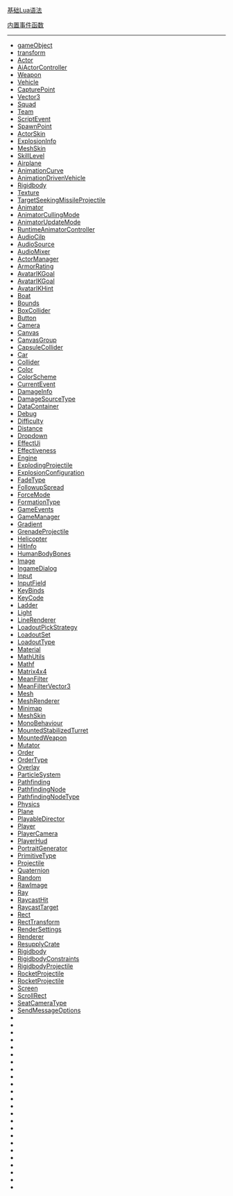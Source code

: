 [基础Lua语法](/Documents/Ravenscrpit/Basic/Syntax.md)

[内置事件函数](/Documents/Ravenscrpit/Basic/Functions.md)

------
- [gameObject](/Documents/Ravenscrpit/gameObject.md)
- [transform](/Documents/Ravenscrpit/transform.md)
- [Actor](/Documents/Ravenscrpit/Actor.md)
- [AiActorController](/Documents/Ravenscrpit/AiActorController.md)
- [Weapon](/Documents/Ravenscrpit/Weapon.md)
- [Vehicle](/Documents/Ravenscrpit/Vehicle.md)
- [CapturePoint](/Documents/Ravenscrpit/CapturePoint.md)
- [Vector3](/Documents/Ravenscrpit/Vector3.md)
- [Squad](/Documents/Ravenscrpit/Squad.md)
- [Team](/Documents/Ravenscrpit/Team.md)
- [ScriptEvent](/Documents/Ravenscrpit/ScriptEvent.md)
- [SpawnPoint](/Documents/Ravenscrpit/SpawnPoint.md)
- [ActorSkin](/Documents/Ravenscrpit/ActorSkin.md)
- [ExplosionInfo](/Documents/Ravenscrpit/ExplosionInfo.md)
- [MeshSkin](/Documents/Ravenscrpit/MeshSkin.md)
- [SkillLevel](/Documents/Ravenscrpit/SkillLevel.md)
- [Airplane](/Documents/Ravenscrpit/Airplane.md)
- [AnimationCurve](/Documents/Ravenscrpit/AnimationCurve.md)
- [AnimationDrivenVehicle](/Documents/Ravenscrpit/AnimationDrivenVehicle.md)
- [Rigidbody](/Documents/Ravenscrpit/Rigidbody.md)
- [Texture](/Documents/Ravenscrpit/Texture.md)
- [TargetSeekingMissileProjectile](/Documents/Ravenscrpit/TargetSeekingMissileProjectile.md)
- [Animator](/Documents/Ravenscrpit/Animator.md)
- [AnimatorCullingMode](/Documents/Ravenscrpit/AnimatorCullingMode.md)
- [AnimatorUpdateMode](/Documents/Ravenscrpit/AnimatorUpdateMode.md)
- [RuntimeAnimatorController](/Documents/Ravenscrpit/RuntimeAnimatorController.md)
- [AudioCilp](/Documents/Ravenscrpit/AudioCilp.md)
- [AudioSource](/Documents/Ravenscrpit/AudioSource.md)
- [AudioMixer](/Documents/Ravenscrpit/AudioMixer.md)
- [ActorManager](/Documents/Ravenscrpit/ActorManager.md)
- [ArmorRating](/Documents/Ravenscrpit/ArmorRating.md)
- [AvatarIKGoal](/Documents/Ravenscrpit/AvatarIKGoal.md)
- [AvatarIKGoal](/Documents/Ravenscrpit/AvatarIKGoal.md)
- [AvatarIKHint](/Documents/Ravenscrpit/AvatarIKHint.md)
- [Boat](/Documents/Ravenscrpit/Boat.md)
- [Bounds](/Documents/Ravenscrpit/Bounds.md)
- [BoxCollider](/Documents/Ravenscrpit/BoxCollider.md)
- [Button](/Documents/Ravenscrpit/Button.md)
- [Camera](/Documents/Ravenscrpit/Camera.md)
- [Canvas](/Documents/Ravenscrpit/Canvas.md)
- [CanvasGroup](/Documents/Ravenscrpit/CanvasGroup.md)
- [CapsuleCollider](/Documents/Ravenscrpit/CapsuleCollider.md)
- [Car](/Documents/Ravenscrpit/Car.md)
- [Collider](/Documents/Ravenscrpit/Collider.md)
- [Color](/Documents/Ravenscrpit/Color.md)
- [ColorScheme](/Documents/Ravenscrpit/ColorScheme.md)
- [CurrentEvent](/Documents/Ravenscrpit/CurrentEvent.md)
- [DamageInfo](/Documents/Ravenscrpit/DamageInfo.md)
- [DamageSourceType](/Documents/Ravenscrpit/DamageSourceType.md)
- [DataContainer](/Documents/Ravenscrpit/DataContainer.md)
- [Debug](/Documents/Ravenscrpit/Debug.md)
- [Difficulty](/Documents/Ravenscrpit/Difficulty.md)
- [Distance](/Documents/Ravenscrpit/Distance.md)
- [Dropdown](/Documents/Ravenscrpit/Dropdown.md)
- [EffectUi](/Documents/Ravenscrpit/EffectUi.md)
- [Effectiveness](/Documents/Ravenscrpit/Effectiveness.md)
- [Engine](/Documents/Ravenscrpit/Engine.md)
- [ExplodingProjectile](/Documents/Ravenscrpit/ExplodingProjectile.md)
- [ExplosionConfiguration](/Documents/Ravenscrpit/ExplosionConfiguration.md)
- [FadeType](/Documents/Ravenscrpit/FadeType.md)
- [FollowupSpread](/Documents/Ravenscrpit/FollowupSpread.md)
- [ForceMode](/Documents/Ravenscrpit/ForceMode.md)
- [FormationType](/Documents/Ravenscrpit/FormationType.md)
- [GameEvents](/Documents/Ravenscrpit/GameEvents.md)
- [GameManager](/Documents/Ravenscrpit/GameManager.md)
- [Gradient](/Documents/Ravenscrpit/Gradient.md)
- [GrenadeProjectile](/Documents/Ravenscrpit/GrenadeProjectile.md)
- [Helicopter](/Documents/Ravenscrpit/Helicopter.md)
- [HitInfo](/Documents/Ravenscrpit/HitInfo.md)
- [HumanBodyBones](/Documents/Ravenscrpit/HumanBodyBones.md)
- [Image](/Documents/Ravenscrpit/Image.md)
- [IngameDialog](/Documents/Ravenscrpit/IngameDialog.md)
- [Input](/Documents/Ravenscrpit/Input.md)
- [InputField](/Documents/Ravenscrpit/InputField.md)
- [KeyBinds](/Documents/Ravenscrpit/KeyBinds.md)
- [KeyCode](/Documents/Ravenscrpit/KeyCode.md)
- [Ladder](/Documents/Ravenscrpit/Ladder.md)
- [Light](/Documents/Ravenscrpit/Light.md)
- [LineRenderer](/Documents/Ravenscrpit/LineRenderer.md)
- [LoadoutPickStrategy](/Documents/Ravenscrpit/LoadoutPickStrategy.md)
- [LoadoutSet](/Documents/Ravenscrpit/LoadoutSet.md)
- [LoadoutType](/Documents/Ravenscrpit/LoadoutType.md)
- [Material](/Documents/Ravenscrpit/Material.md)
- [MathUtils](/Documents/Ravenscrpit/MathUtils.md)
- [Mathf](/Documents/Ravenscrpit/Mathf.md)
- [Matrix4x4](/Documents/Ravenscrpit/Matrix4x4.md)
- [MeanFilter](/Documents/Ravenscrpit/MeanFilter.md)
- [MeanFilterVector3](/Documents/Ravenscrpit/MeanFilterVector3.md)
- [Mesh](/Documents/Ravenscrpit/Mesh.md)
- [MeshRenderer](/Documents/Ravenscrpit/MeshRenderer.md)
- [Minimap](/Documents/Ravenscrpit/Minimap.md)
- [MeshSkin](/Documents/Ravenscrpit/MeshSkin.md)
- [MonoBehaviour](/Documents/Ravenscrpit/MonoBehaviour.md)
- [MountedStabilizedTurret](/Documents/Ravenscrpit/MountedStabilizedTurret.md)
- [MountedWeapon](/Documents/Ravenscrpit/MountedWeapon.md)
- [Mutator](/Documents/Ravenscrpit/Mutator.md)
- [Order](/Documents/Ravenscrpit/Order.md)
- [OrderType](/Documents/Ravenscrpit/OrderType.md)
- [Overlay](/Documents/Ravenscrpit/Overlay.md)
- [ParticleSystem](/Documents/Ravenscrpit/ParticleSystem.md)
- [Pathfinding](/Documents/Ravenscrpit/Pathfinding.md)
- [PathfindingNode](/Documents/Ravenscrpit/PathfindingNode.md)
- [PathfindingNodeType](/Documents/Ravenscrpit/PathfindingNodeType.md)
- [Physics](/Documents/Ravenscrpit/Physics.md)
- [Plane](/Documents/Ravenscrpit/Plane.md)
- [PlayableDirector](/Documents/Ravenscrpit/PlayableDirector.md)
- [Player](/Documents/Ravenscrpit/Player.md)
- [PlayerCamera](/Documents/Ravenscrpit/PlayerCamera.md)
- [PlayerHud](/Documents/Ravenscrpit/PlayerHud.md)
- [PortraitGenerator](/Documents/Ravenscrpit/PortraitGenerator.md)
- [PrimitiveType](/Documents/Ravenscrpit/PrimitiveType.md)
- [Projectile](/Documents/Ravenscrpit/Projectile.md)
- [Quaternion](/Documents/Ravenscrpit/Quaternion.md)
- [Random](/Documents/Ravenscrpit/Random.md)
- [RawImage](/Documents/Ravenscrpit/RawImage.md)
- [Ray](/Documents/Ravenscrpit/Ray.md)
- [RaycastHit](/Documents/Ravenscrpit/RaycastHit.md)
- [RaycastTarget](/Documents/Ravenscrpit/RaycastTarget.md)
- [Rect](/Documents/Ravenscrpit/Rect.md)
- [RectTransform](/Documents/Ravenscrpit/RectTransform.md)
- [RenderSettings](/Documents/Ravenscrpit/RenderSettings.md)
- [Renderer](/Documents/Ravenscrpit/Renderer.md)
- [ResupplyCrate](/Documents/Ravenscrpit/ResupplyCrate.md)
- [Rigidbody](/Documents/Ravenscrpit/Rigidbody.md)
- [RigidbodyConstraints](/Documents/Ravenscrpit/RigidbodyConstraints.md)
- [RigidbodyProjectile](/Documents/Ravenscrpit/RigidbodyProjectile.md)
- [RocketProjectile](/Documents/Ravenscrpit/RocketProjectile.md)
- [RocketProjectile](/Documents/Ravenscrpit/RocketProjectile.md)
- [Screen](/Documents/Ravenscrpit/Screen.md)
- [ScrollRect](/Documents/Ravenscrpit/ScrollRect.md)
- [SeatCameraType](/Documents/Ravenscrpit/SeatCameraType.md)
- [SendMessageOptions](/Documents/Ravenscrpit/SendMessageOptions.md)
- [](/Documents/Ravenscrpit/.md)
- [](/Documents/Ravenscrpit/.md)
- [](/Documents/Ravenscrpit/.md)
- [](/Documents/Ravenscrpit/.md)
- [](/Documents/Ravenscrpit/.md)
- [](/Documents/Ravenscrpit/.md)
- [](/Documents/Ravenscrpit/.md)
- [](/Documents/Ravenscrpit/.md)
- [](/Documents/Ravenscrpit/.md)
- [](/Documents/Ravenscrpit/.md)
- [](/Documents/Ravenscrpit/.md)
- [](/Documents/Ravenscrpit/.md)
- [](/Documents/Ravenscrpit/.md)
- [](/Documents/Ravenscrpit/.md)
- [](/Documents/Ravenscrpit/.md)
- [](/Documents/Ravenscrpit/.md)
- [](/Documents/Ravenscrpit/.md)
- [](/Documents/Ravenscrpit/.md)
- [](/Documents/Ravenscrpit/.md)
- [](/Documents/Ravenscrpit/.md)
- [](/Documents/Ravenscrpit/.md)
- [](/Documents/Ravenscrpit/.md)
- [](/Documents/Ravenscrpit/.md)
- [](/Documents/Ravenscrpit/.md)
